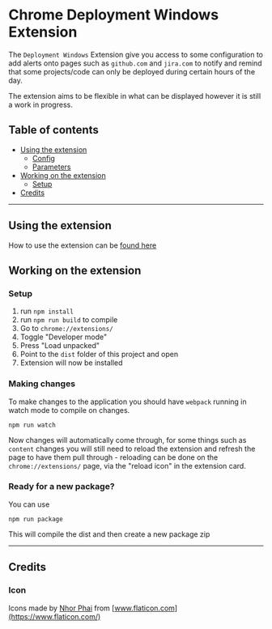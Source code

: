 # Chrome Deployment Windows Extension

The `Deployment Windows` Extension give you access to some configuration to add alerts onto pages such as `github.com` and `jira.com` to notify and remind that some projects/code can only be deployed during certain hours of the day.

The extension aims to be flexible in what can be displayed however it is still a work in progress.

## Table of contents
* [Using the extension](#using-the-extension)
    * [Config](#config)
    * [Parameters](#parameters)
* [Working on the extension](#working-on-the-extension)
    * [Setup](#setup) 
* [Credits](#credits)

---

## Using the extension

How to use the extension can be [found here](/src/documents/HowToUse.md)

## Working on the extension

### Setup

1. run `npm install`
2. run `npm run build` to compile
3. Go to `chrome://extensions/`
4. Toggle "Developer mode"
5. Press "Load unpacked"
6. Point to the `dist` folder of this project and open
7. Extension will now be installed

### Making changes

To make changes to the application you should have `webpack` running in watch mode to compile on changes.

```text
npm run watch
```
Now changes will automatically come through, for some things such as `content` changes you will still need to reload the extension and refresh the page to have them pull through - reloading can be done on the `chrome://extensions/` page, via the "reload icon" in the extension card.

### Ready for a new package?

You can use

```text
npm run package
```
This will compile the dist and then create a new package zip

---

## Credits

### Icon

Icons made by [Nhor Phai](https://www.flaticon.com/authors/nhor-phai) from [www.flaticon.com](https://www.flaticon.com/)
